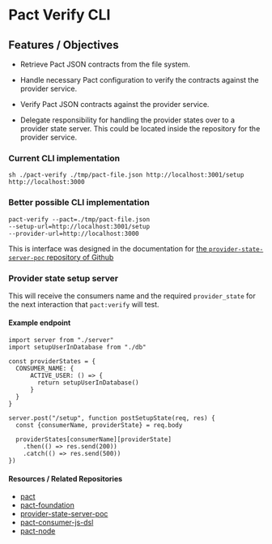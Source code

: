 # Pact Verify CLI

## Features / Objectives

- Retrieve Pact JSON contracts from the file system.

- Handle necessary Pact configuration to verify the contracts against the provider service.

- Verify Pact JSON contracts against the provider service.

- Delegate responsibility for handling the provider states over to a provider state server. This could be located inside the repository for the provider service.

### Current CLI implementation
    sh ./pact-verify ./tmp/pact-file.json http://localhost:3001/setup
    http://localhost:3000

### Better possible CLI implementation
    pact-verify --pact=./tmp/pact-file.json
    --setup-url=http://localhost:3001/setup
    --provider-url=http://localhost:3000

This is interface was designed in the documentation for [the `provider-state-server-poc` repository of Github](https://github.com/bethesque/provider-state-server-poc)

### Provider state setup server
This will receive the consumers name and the required `provider_state` for the next interaction that `pact:verify` will test.

#### Example endpoint
    import server from "./server"
    import setupUserInDatabase from "./db"

    const providerStates = {
      CONSUMER_NAME: {
          ACTIVE_USER: () => {
            return setupUserInDatabase()
          }
      }
    }

    server.post("/setup", function postSetupState(req, res) {
      const {consumerName, providerState} = req.body

      providerStates[consumerName][providerState]
        .then(() => res.send(200))
        .catch(() => res.send(500))
    })

#### Resources / Related Repositories
- [pact](https://github.com/realestate-com-au/pact)
- [pact-foundation](https://github.com/pact-foundation)
- [provider-state-server-poc](https://github.com/bethesque/provider-state-server-poc)
- [pact-consumer-js-dsl](https://github.com/DiUS/pact-consumer-js-dsl)
- [pact-node](https://github.com/pact-foundation/pact-node)

